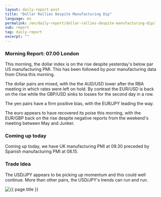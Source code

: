 ```yaml
---
layout: daily-report-post
title: "Dollar Rallies Despite Manufacturing Dip"
language: en
permalink: /en/daily-report/dollar-rallies-despite-manufacturing-dip/
sub: report
tag: daily-report
excerpt: ""
---
```

### Morning Report: 07.00 London

This morning, the dollar index is on the rise despite yesterday's below par US manufacturing PMI. This has been followed by poor manufacturing data from China this morning.

The dollar pairs are mixed, with the the AUD/USD lower after the RBA meeting in which rates were left on hold. By contrast the EUR/USD is back on the rise while the GBP/USD sinks to losses for the second day in a row. 

The yen pairs have a firm positive bias, with the EUR/JPY leading the way. 

The euro appears to have recovered its poise this morning, with the EUR/GBP back on the rise despite negative reports from the weekend's meeting between May and Junker.


### Coming up today

Coming up today, we have UK manufacturing PMI at 09.30 preceded by Spanish manufacturing PMI at 08.15.


### Trade Idea

The USD/JPY appears to be picking up momentum and this could well continue. More than other pairs, the USD/JPY's trends can run and run. 

<p><img src="{{ "/assets/images/daily-report/02-05-2017 08-02-19.jpg" | relative_url }}" alt="{{ page.title }}" title="{{ page.title }}"></p>